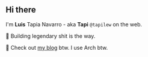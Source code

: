 ## Hi there

I'm **Luis** Tapia Navarro - aka **Tapi** `@tapilew` on the web.

🚀 Building legendary shit is the way.

🐧 Check out [my blog](https://blog.tapi.ac) btw. I use Arch btw.

